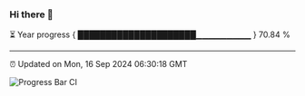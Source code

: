 ### Hi there 👋

⏳ Year progress { █████████████████████▁▁▁▁▁▁▁▁▁ } 70.84 %

---

⏰ Updated on Mon, 16 Sep 2024 06:30:18 GMT

![Progress Bar CI](https://github.com/ZhaoGui/ZhaoGui/workflows/Progress%20Bar%20CI/badge.svg)
